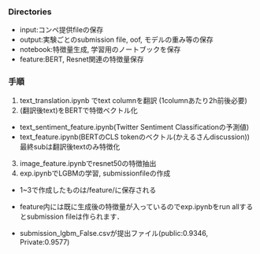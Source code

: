 ### Directories
- input:コンペ提供fileの保存
- output:実験ごとのsubmission file, oof, モデルの重み等の保存
- notebook:特徴量生成, 学習用のノートブックを保存
- feature:BERT, Resnet関連の特徴量保存

### 手順
1. text_translation.ipynb でtext columnを翻訳  (1columnあたり2h前後必要)  
2. (翻訳後text)をBERTで特徴ベクトル化  
- text_sentiment_feature.ipynb(Twitter Sentiment Classificationの予測値)  
- text_feature.ipynb(BERTのCLS tokenのベクトル(かえるさんdiscussion)) 最終subは翻訳後textのみ特徴化  
3. image_feature.ipynbでresnet50の特徴抽出  
4. exp.ipynbでLGBMの学習, submissionfileの作成  
  
- 1~3で作成したものは/feature/に保存される
- feature内には既に生成後の特徴量が入っているのでexp.ipynbをrun allするとsubmission fileは作られます．

- submission_lgbm_False.csvが提出ファイル(public:0.9346, Private:0.9577)
